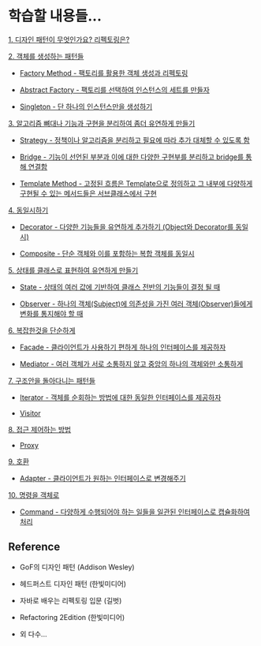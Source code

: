 # 학습할 내용들...

[1. 디자인 패턴이 무엇인가요? 리펙토링은?](https://gitlab.com/k3144/designpattern/-/blob/main/ch01/README.md)

[2. 객체를 생성하는 패턴들](https://gitlab.com/k3144/designpattern/-/blob/main/ch02/README.md)

  - [Factory Method - 팩토리를 활용한 객체 생성과 리펙토링](https://gitlab.com/k3144/designpattern/-/blob/main/ch02/02-01/README.md) 
  
  - [Abstract Factory - 팩토리를 선택하여 인스턴스의 세트를 만들자](https://gitlab.com/k3144/designpattern/-/blob/main/ch02/02-02/README.md) 
  
  - [Singleton - 단 하나의 인스턴스만을 생성하기](https://gitlab.com/k3144/designpattern/-/blob/main/ch02/02-03/README.md)

[3. 알고리즘 뼈대나 기능과 구현을 분리하여 좀더 유연하게 만들기](https://gitlab.com/k3144/designpattern/-/blob/main/ch03/README.md)

  - [Strategy - 정책이나 알고리즘을 분리하고 필요에 따라 추가 대체할 수 있도록 함](https://gitlab.com/k3144/designpattern/-/blob/main/ch03/03-01/README.md)
  
  - [Bridge - 기능이 선언된 부분과 이에 대한 다양한 구현부를 분리하고 bridge를 통해 연결함](https://gitlab.com/k3144/designpattern/-/blob/main/ch03/03-02/README.md)

  - [Template Method - 고정된 흐름은 Template으로 정의하고 그 내부에 다양하게 구현될 수 있는 메서드들은 서브클래스에서 구현](https://gitlab.com/k3144/designpattern/-/blob/main/ch03/03-03/README.md)

[4. 동일시하기](https://gitlab.com/k3144/designpattern/-/blob/main/ch04/README.md)
  
  - [Decorator - 다양한 기능들을 유연하게 추가하기 (Object와 Decorator를 동일시)](https://gitlab.com/k3144/designpattern/-/blob/main/ch04/04-01/README.md)
  
  - [Composite - 단순 객체와 이를 포함하는 복합 객체를 동일시](https://gitlab.com/k3144/designpattern/-/blob/main/ch04/04-02/README.md)
  
[5. 상태를 클래스로 표현하여 유연하게 만들기](https://gitlab.com/k3144/designpattern/-/blob/main/ch05/README.md)

  - [State - 상태의 여러 값에 기반하여 클래스 전반의 기능들이 결정 될 때](https://gitlab.com/k3144/designpattern/-/blob/main/ch05/05-01/README.md)
  
  - [Observer - 하나의 객체(Subject)에 의존성을 가진 여러 객체(Observer)들에게 변화를 통지해야 할 때](https://gitlab.com/k3144/designpattern/-/blob/main/ch05/05-02/README.md) 

[6. 복잡한것을 단순하게](https://gitlab.com/k3144/designpattern/-/blob/main/ch06/README.md)

  - [Facade - 클라이언트가 사용하기 편하게 하나의 인터페이스를 제공하자](https://gitlab.com/k3144/designpattern/-/blob/main/ch06/06-01/README.md)
  
  - [Mediator - 여러 객체가 서로 소통하지 않고 중앙의 하나의 객체와만 소통하게](https://gitlab.com/k3144/designpattern/-/blob/main/ch06/06-02/README.md)

[7. 구조안을 돌아다니는 패턴들](https://gitlab.com/k3144/designpattern/-/blob/main/ch07/README.md)

  - [Iterator - 객체를 순회하는 방법에 대한 동일한 인터페이스를 제공하자](https://gitlab.com/k3144/designpattern/-/blob/main/ch07/07-01/README.md) 

  - [Visitor](https://gitlab.com/k3144/designpattern/-/blob/main/ch07/07-02/README.md)  

[8. 접근 제어하는 방법](https://gitlab.com/k3144/designpattern/-/blob/main/ch08/README.md)

  - [Proxy](https://gitlab.com/k3144/designpattern/-/blob/main/ch08/08-01/README.md)
  
[9. 호환](https://gitlab.com/k3144/designpattern/-/blob/main/ch09/README.md)

  - [Adapter - 클라이언트가 원하는 인터페이스로 변경해주기](https://gitlab.com/k3144/designpattern/-/blob/main/ch09/09-01/README.md) 

[10. 명령을 객체로](https://gitlab.com/k3144/designpattern/-/blob/main/ch10/README.md)

  - [Command - 다양하게 수행되어야 하는 일들을 일관된 인터페이스로 캡슐화하여 처리](https://gitlab.com/k3144/designpattern/-/blob/main/ch10/10-01/README.md) 


## Reference

 - GoF의 디자인 패턴 (Addison Wesley)

 - 헤드퍼스트 디자인 패턴 (한빛미디어) 
 
 - 자바로 배우는 리펙토링 입문 (길벗)

 - Refactoring 2Edition (한빛미디어)

 - 외 다수...
 

